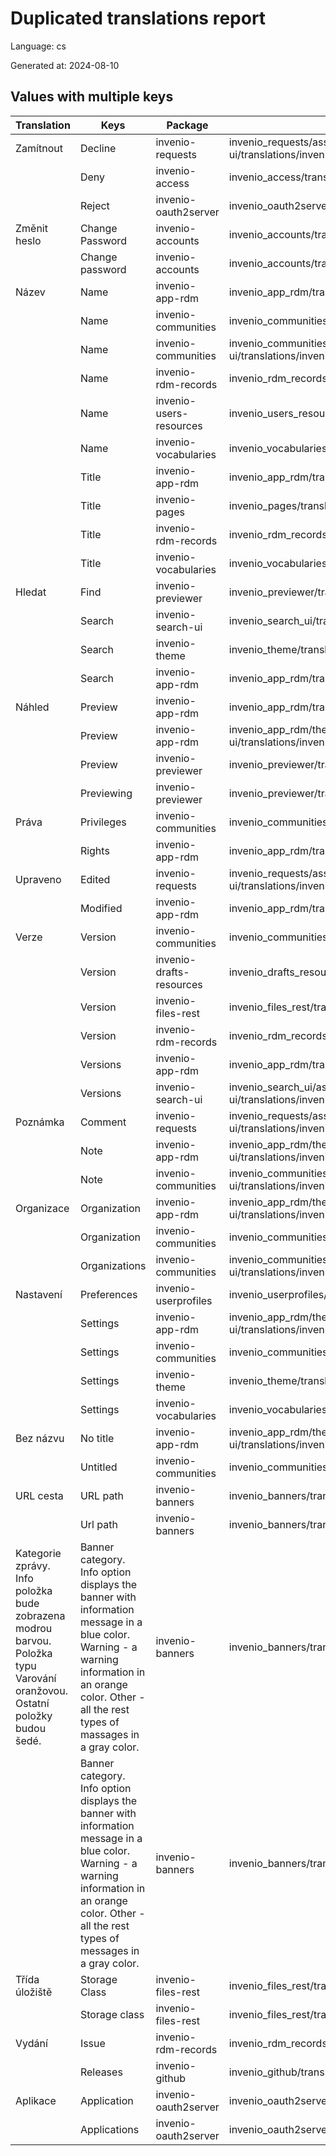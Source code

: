 # Duplicated translations report

Language: cs

Generated at: 2024-08-10


## Values with multiple keys


| Translation | Keys | Package | File |
|-------------|------| --- | --- |
| Zamítnout| Decline | invenio-requests | invenio_requests/assets/semantic-ui/translations/invenio_requests/messages/cs/messages.po |
|| Deny | invenio-access | invenio_access/translations/cs/LC_MESSAGES/messages.po |
|| Reject | invenio-oauth2server | invenio_oauth2server/translations/cs/LC_MESSAGES/messages.po |
| Změnit heslo| Change Password | invenio-accounts | invenio_accounts/translations/cs/LC_MESSAGES/messages.po |
|| Change password | invenio-accounts | invenio_accounts/translations/cs/LC_MESSAGES/messages.po |
| Název| Name | invenio-app-rdm | invenio_app_rdm/translations/cs/LC_MESSAGES/messages.po |
|| Name | invenio-communities | invenio_communities/translations/cs/LC_MESSAGES/messages.po |
|| Name | invenio-communities | invenio_communities/assets/semantic-ui/translations/invenio_communities/messages/cs/messages.po |
|| Name | invenio-rdm-records | invenio_rdm_records/translations/cs/LC_MESSAGES/messages.po |
|| Name | invenio-users-resources | invenio_users_resources/translations/cs/LC_MESSAGES/messages.po |
|| Name | invenio-vocabularies | invenio_vocabularies/translations/cs/LC_MESSAGES/messages.po |
|| Title | invenio-app-rdm | invenio_app_rdm/translations/cs/LC_MESSAGES/messages.po |
|| Title | invenio-pages | invenio_pages/translations/cs/LC_MESSAGES/messages.po |
|| Title | invenio-rdm-records | invenio_rdm_records/translations/cs/LC_MESSAGES/messages.po |
|| Title | invenio-vocabularies | invenio_vocabularies/translations/cs/LC_MESSAGES/messages.po |
| Hledat| Find | invenio-previewer | invenio_previewer/translations/cs/LC_MESSAGES/messages.po |
|| Search | invenio-search-ui | invenio_search_ui/translations/cs/LC_MESSAGES/messages.po |
|| Search | invenio-theme | invenio_theme/translations/cs/LC_MESSAGES/messages.po |
|| Search  | invenio-app-rdm | invenio_app_rdm/translations/cs/LC_MESSAGES/messages.po |
| Náhled| Preview | invenio-app-rdm | invenio_app_rdm/translations/cs/LC_MESSAGES/messages.po |
|| Preview | invenio-app-rdm | invenio_app_rdm/theme/assets/semantic-ui/translations/invenio_app_rdm/messages/cs/messages.po |
|| Preview | invenio-previewer | invenio_previewer/translations/cs/LC_MESSAGES/messages.po |
|| Previewing | invenio-previewer | invenio_previewer/translations/cs/LC_MESSAGES/messages.po |
| Práva| Privileges | invenio-communities | invenio_communities/translations/cs/LC_MESSAGES/messages.po |
|| Rights | invenio-app-rdm | invenio_app_rdm/translations/cs/LC_MESSAGES/messages.po |
| Upraveno| Edited | invenio-requests | invenio_requests/assets/semantic-ui/translations/invenio_requests/messages/cs/messages.po |
|| Modified | invenio-app-rdm | invenio_app_rdm/translations/cs/LC_MESSAGES/messages.po |
| Verze| Version | invenio-communities | invenio_communities/translations/cs/LC_MESSAGES/messages.po |
|| Version | invenio-drafts-resources | invenio_drafts_resources/translations/cs/LC_MESSAGES/messages.po |
|| Version | invenio-files-rest | invenio_files_rest/translations/cs/LC_MESSAGES/messages.po |
|| Version | invenio-rdm-records | invenio_rdm_records/translations/cs/LC_MESSAGES/messages.po |
|| Versions | invenio-app-rdm | invenio_app_rdm/translations/cs/LC_MESSAGES/messages.po |
|| Versions | invenio-search-ui | invenio_search_ui/assets/semantic-ui/translations/invenio_search_ui/messages/cs/messages.po |
| Poznámka| Comment | invenio-requests | invenio_requests/assets/semantic-ui/translations/invenio_requests/messages/cs/messages.po |
|| Note | invenio-app-rdm | invenio_app_rdm/theme/assets/semantic-ui/translations/invenio_app_rdm/messages/cs/messages.po |
|| Note | invenio-communities | invenio_communities/assets/semantic-ui/translations/invenio_communities/messages/cs/messages.po |
| Organizace| Organization | invenio-app-rdm | invenio_app_rdm/theme/assets/semantic-ui/translations/invenio_app_rdm/messages/cs/messages.po |
|| Organization | invenio-communities | invenio_communities/translations/cs/LC_MESSAGES/messages.po |
|| Organizations | invenio-communities | invenio_communities/assets/semantic-ui/translations/invenio_communities/messages/cs/messages.po |
| Nastavení| Preferences | invenio-userprofiles | invenio_userprofiles/translations/cs/LC_MESSAGES/messages.po |
|| Settings | invenio-app-rdm | invenio_app_rdm/theme/assets/semantic-ui/translations/invenio_app_rdm/messages/cs/messages.po |
|| Settings | invenio-communities | invenio_communities/translations/cs/LC_MESSAGES/messages.po |
|| Settings | invenio-theme | invenio_theme/translations/cs/LC_MESSAGES/messages.po |
|| Settings | invenio-vocabularies | invenio_vocabularies/translations/cs/LC_MESSAGES/messages.po |
| Bez názvu| No title | invenio-app-rdm | invenio_app_rdm/theme/assets/semantic-ui/translations/invenio_app_rdm/messages/cs/messages.po |
|| Untitled | invenio-communities | invenio_communities/translations/cs/LC_MESSAGES/messages.po |
| URL cesta| URL path | invenio-banners | invenio_banners/translations/cs/LC_MESSAGES/messages.po |
|| Url path | invenio-banners | invenio_banners/translations/cs/LC_MESSAGES/messages.po |
| Kategorie zprávy. Info položka bude zobrazena modrou barvou. Položka typu Varování oranžovou. Ostatní položky budou šedé. | Banner category. Info option displays the banner with information message in a blue color. Warning - a warning information in an orange color. Other - all the rest types of massages in a gray color. | invenio-banners | invenio_banners/translations/cs/LC_MESSAGES/messages.po |
|| Banner category. Info option displays the banner with information message in a blue color. Warning - a warning information in an orange color. Other - all the rest types of messages in a gray color. | invenio-banners | invenio_banners/translations/cs/LC_MESSAGES/messages.po |
| Třída úložiště| Storage Class | invenio-files-rest | invenio_files_rest/translations/cs/LC_MESSAGES/messages.po |
|| Storage class | invenio-files-rest | invenio_files_rest/translations/cs/LC_MESSAGES/messages.po |
| Vydání| Issue | invenio-rdm-records | invenio_rdm_records/translations/cs/LC_MESSAGES/messages.po |
|| Releases | invenio-github | invenio_github/translations/cs/LC_MESSAGES/messages.po |
| Aplikace| Application | invenio-oauth2server | invenio_oauth2server/translations/cs/LC_MESSAGES/messages.po |
|| Applications | invenio-oauth2server | invenio_oauth2server/translations/cs/LC_MESSAGES/messages.po |
